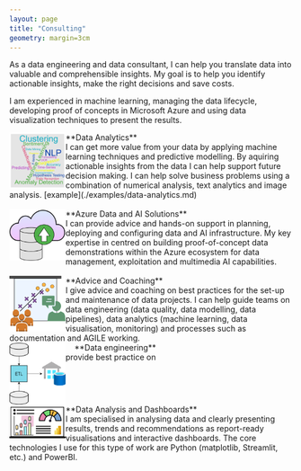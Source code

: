 ```yaml
---
layout: page
title: "Consulting"
geometry: margin=3cm
---
```


As a data engineering and data consultant, I can help you translate data into valuable and comprehensible insights. My goal is to help you identify actionable insights, make the right decisions and save costs.

I am experienced in machine learning, managing the data lifecycle, developing proof of concepts in Microsoft Azure and using data visualization techniques to present the results.

<img src="/images/analytics-consulting1.png" align="left" width="100px"/> 
**Data Analytics** <br>
I can get more value from your data by applying machine learning techniques and predictive modelling. By aquiring actionable insights  from the data I can help support future decision making. I can help solve business problems using a combination of numerical analysis, text analytics and image analysis.
[example](./examples/data-analytics.md)
<br>
<br clear="left"/>

<img src="/images/cloud-consulting1.png" align="left" width="100px"/> 
**Azure Data and AI Solutions**  <br>
I can provide advice and hands-on support in planning, deploying and configuring data and AI infrastructure. My key expertise in centred on building proof-of-concept data demonstrations within the Azure ecosystem for data management, exploitation and multimedia AI capabilities.
<br>
<br clear="left"/>

<img src="/images/advising-consulting.png" align="left" width="100px"/> 
**Advice and Coaching** <br>
I give advice and coaching on best practices for the set-up and maintenance of data projects. I can help guide teams on data engineering (data quality, data modelling, data pipelines), data analytics (machine learning, data visualisation, monitoring) and processes such as documentation and AGILE working.
<br clear="left"/>

<img src="/images/de-consulting1.png" align="left" width="100px"/> 
&nbsp; &nbsp; **Data engineering** <br>
provide best practice on
<br>
<br clear="left"/>

<img src="/images/dashboard-consulting.png" align="left" width="100px"/> 
**Data Analysis and Dashboards** <br>
I am specialised in analysing data and clearly presenting results, trends and recommendations as report-ready visualisations and interactive dashboards. The core technologies I use for this type of work are Python (matplotlib, Streamlit, etc.) and PowerBI.
<br>
<br clear="left"/>



